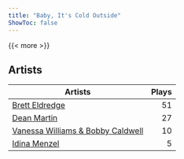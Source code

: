 ```yaml
---
title: "Baby, It's Cold Outside"
ShowToc: false
---
```


{{< more >}}

## Artists
Artists | Plays 
----- | -----: 
[Brett Eldredge](/artists/brett-eldredge-412447) | 51
[Dean Martin](/artists/dean-martin-6555) | 27
[Vanessa Williams & Bobby Caldwell](/artists/vanessa-williams-bobby-caldwell-115154) | 10
[Idina Menzel](/artists/idina-menzel-42581) | 5

